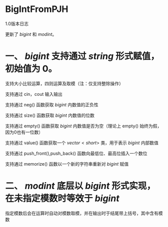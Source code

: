 # BigIntFromPJH

1.0版本日志

更新了 $bigint$ 和 $modint$。

# 一、 $bigint$ 支持通过 $string$ 形式赋值，初始值为 $0$。

支持大小比较运算，四则运算及取模（注：仅支持整除操作）

支持通过 cin，cout 输入输出

支持通过 neg() 函数获取 $bigint$ 内数值的正负性

支持通过 size() 函数获取 $bigint$ 内数值的位数

支持通过 empty() 函数获取 $bigint$ 内数值是否为空（理论上 empty() 始终为假，因为0也有一位数）

支持通过 value() 函数获取一个 $vector<short>$ 类，用于表示 $bigint$ 内部数值

支持通过 push_front(),push_back() 函数向最低位、最高位插入一个数位

支持通过 memorize() 函数以一个新的字符串重新对 $bigint$ 赋值

# 二、 $modint$ 底层以 $bigint$ 形式实现，在未指定模数时等效于 $bigint$

指定模数后会在运算时自动对模数取模，并在输出时于结尾带上括号，其中含有模数
